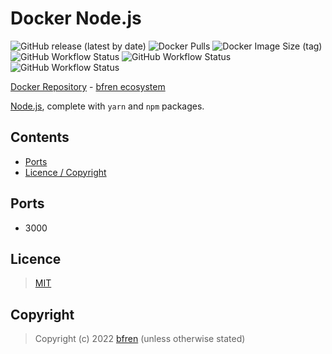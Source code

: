 # Docker Node.js

![GitHub release (latest by date)](https://img.shields.io/github/v/release/bfren/docker-node) ![Docker Pulls](https://img.shields.io/docker/pulls/bfren/node?label=pulls) ![Docker Image Size (tag)](https://img.shields.io/docker/image-size/bfren/node/node17?label=size)<br/>
![GitHub Workflow Status](https://img.shields.io/github/workflow/status/bfren/docker-node/dev-14?label=Node.js+14) ![GitHub Workflow Status](https://img.shields.io/github/workflow/status/bfren/docker-node/dev-16?label=Node.js+16) ![GitHub Workflow Status](https://img.shields.io/github/workflow/status/bfren/docker-node/dev-17?label=Node.js+17)

[Docker Repository](https://hub.docker.com/r/bfren/nginx-webdav) - [bfren ecosystem](https://github.com/bfren/docker)

[Node.js](https://nodejs.org), complete with `yarn` and `npm` packages.

## Contents

* [Ports](#ports)
* [Licence / Copyright](#licence)

## Ports

* 3000

## Licence

> [MIT](https://mit.bfren.dev/2022)

## Copyright

> Copyright (c) 2022 [bfren](https://bfren.dev) (unless otherwise stated)
